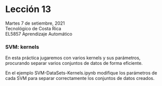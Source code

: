 # Lección 13

Martes 7 de setiembre, 2021 <br/>
Tecnológico de Costa Rica <br/>
EL5857 Aprendizaje Automático

### SVM: kernels 

En esta práctica jugaremos con varios kernels y sus parámetros,
procurando separar varios conjuntos de datos de forma eficiente.

En el ejemplo SVM-DataSets-Kernels.ipynb modifique los parámetros de
cada SVM para separar correctamente los conjuntos de datos creados.

